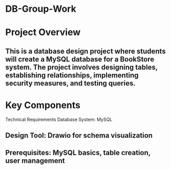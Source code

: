 # DB-Group-Work
# Project Overview
## This is a database design project where students will create a MySQL database for a BookStore system. The project involves designing tables, establishing relationships, implementing security measures, and testing queries.

# Key Components
Technical Requirements
Database System: MySQL

## Design Tool: Drawio for schema visualization

## Prerequisites: MySQL basics, table creation, user management
